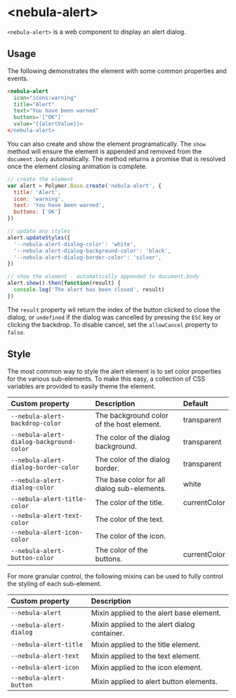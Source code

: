 # \<nebula-alert\>

`<nebula-alert>` is a web component to display an alert dialog.
  
## Usage

The following demonstrates the element with some common properties and events.

```html
<nebula-alert
  icon="icons:warning"
  title="Alert"
  text="You have been warned"
  buttons='["OK"]'
  value="{{alertValue}}>
</nebula-alert>
```

You can also create and show the element programatically. The `show` method will ensure the element is appended and removed from the `document.body` automatically. The method returns a promise that is resolved once the element closing animation is complete.

```js
// create the element
var alert = Polymer.Base.create('nebula-alert', {
  title: 'Alert',
  icon: 'warning',
  text: 'You have been warned',
  buttons: ['OK']
})

// update any styles
alert.updateStyles({
  '--nebula-alert-dialog-color': 'white',
  '--nebula-alert-dialog-background-color': 'black',
  '--nebula-alert-dialog-border-color': 'silver',
})

// show the element - automatically appended to document.body
alert.show().then(function(result) {
  console.log('The alert has been closed', result)
})
```

The `result` property wil return the index of the button clicked to close the dialog, or `undefined` if the dialog was cancelled by pressing the `ESC` key or clicking the backdrop. To disable cancel, set the `allowCancel` property to `false`.

## Style

The most common way to style the alert element is to set color properties for the various sub-elements. To make this easy, a collection of CSS variables are provided to easily theme the element.

Custom property | Description | Default
:--- | :--- | :---
`--nebula-alert-backdrop-color` | The background color of the host element. | transparent
`--nebula-alert-dialog-background-color` | The color of the dialog background. | transparent
`--nebula-alert-dialog-border-color` | The color of the dialog border. | transparent
`--nebula-alert-dialog-color` | The base color for all dialog sub-elements. | white
`--nebula-alert-title-color` | The color of the title. | currentColor
`--nebula-alert-text-color` | The color of the text. | | currentColor
`--nebula-alert-icon-color` | The color of the icon. | | currentColor
`--nebula-alert-button-color` | The color of the buttons. | currentColor

For more granular control, the following mixins can be used to fully control the styling of each sub-element.

Custom property | Description
:--- | :---
`--nebula-alert` | Mixin applied to the alert base element.
`--nebula-alert-dialog` | Mixin applied to the alert dialog container.
`--nebula-alert-title` | Mixin applied to the title element.
`--nebula-alert-text` | Mixin applied to the text element.
`--nebula-alert-icon` | Mixin applied to the icon element.
`--nebula-alert-button` | Mixin applied to alert button elements.

